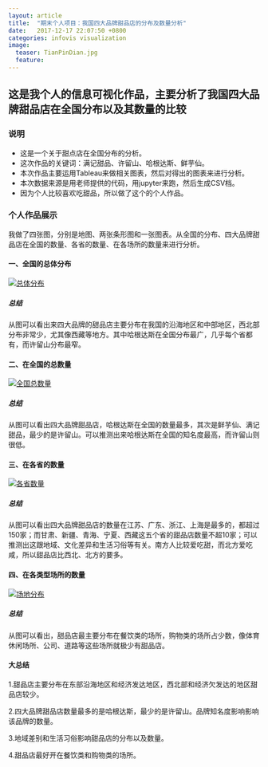 ```yaml
---
layout: article
title:  "期末个人项目：我国四大品牌甜品店的分布及数量分析"
date:   2017-12-17 22:07:50 +0800
categories: infovis visualization
image:
  teaser: TianPinDian.jpg
  feature: 
---
```

## 这是我个人的信息可视化作品，主要分析了我国四大品牌甜品店在全国分布以及其数量的比较

### 说明

- 这是一个关于甜点店在全国分布的分析。
- 这次作品的关键词：满记甜品、许留山、哈根达斯、鲜芋仙。
- 本次作品主要运用Tableau来做相关图表，然后对得出的图表来进行分析。
- 本次数据来源是用老师提供的代码，用jupyter来跑，然后生成CSV档。
- 因为个人比较喜欢吃甜品，所以做了这个的个人作品。


### 个人作品展示
我做了四张图，分别是地图、两张条形图和一张图表。从全国的分布、四大品牌甜品店在全国的数量、各省的数量、在各场所的数量来进行分析。


#### 一、全国的总体分布

<div class='tableauPlaceholder' id='viz1515174904823' style='position: relative'>
         <noscript><a href='#'><img alt='总体分布 '
src='https:&#47;&#47;public.tableau.com&#47;static&#47;images&#47;la&#47;last_7&#47;sheet0&#47;1_rss.png' style='border: none' /></a>
         </noscript>
		 <object class='tableauViz'  style='display:none;'><param name='host_url' value='https%3A%2F%2Fpublic.tableau.com%2F' /> <param name='embed_code_version' value='3' /> <param name='path' value='views&#47;last_7&#47;sheet0?:embed=y&amp;:display_count=y' /> <param name='toolbar' value='yes' /><param name='static_image' value='https:&#47;&#47;public.tableau.com&#47;static&#47;images&#47;la&#47;last_7&#47;sheet0&#47;1.png' /> <param name='animate_transition' value='yes' /><param name='display_static_image' value='yes' /><param name='display_spinner' value='yes' /><param name='display_overlay' value='yes' /><param name='display_count' value='yes' />
		 </object>
</div>                
<script type='text/javascript'>                    var divElement = document.getElementById('viz1515174904823');                    var vizElement = divElement.getElementsByTagName('object')[0];                    vizElement.style.width='100%';vizElement.style.height=(divElement.offsetWidth*0.75)+'px';                    var scriptElement = document.createElement('script');                    scriptElement.src = 'https://public.tableau.com/javascripts/api/viz_v1.js';                    vizElement.parentNode.insertBefore(scriptElement, vizElement);                
</script>



##### 总结
从图可以看出来四大品牌的甜品店主要分布在我国的沿海地区和中部地区，西北部分布非常少，尤其像西藏等地方。其中哈根达斯在全国分布最广，几乎每个省都有，而许留山分布最窄。


#### 二、在全国的总数量

<div class='tableauPlaceholder' id='viz1515175264730' style='position: relative'>
         <noscript><a href='#'><img alt='全国总数量 '
src='https:&#47;&#47;public.tableau.com&#47;static&#47;images&#47;la&#47;last_7&#47;sheet1&#47;1_rss.png' style='border: none' /></a>
         </noscript>
		 <object class='tableauViz'  style='display:none;'><param name='host_url' value='https%3A%2F%2Fpublic.tableau.com%2F' /> <param name='embed_code_version' value='3' /> <param name='site_root' value='' /><param name='name' value='last_7&#47;sheet1' /><param name='tabs' value='no' /><param name='toolbar' value='yes' /><param name='static_image' value='https:&#47;&#47;public.tableau.com&#47;static&#47;images&#47;la&#47;last_7&#47;sheet1&#47;1.png' /> <param name='animate_transition' value='yes' /><param name='display_static_image' value='yes' /><param name='display_spinner' value='yes' /><param name='display_overlay' value='yes' /><param name='display_count' value='yes' />
		 </object>
</div>                
<script type='text/javascript'>                    var divElement = document.getElementById('viz1515175264730');                    var vizElement = divElement.getElementsByTagName('object')[0];                    vizElement.style.width='100%';vizElement.style.height=(divElement.offsetWidth*0.75)+'px';                    var scriptElement = document.createElement('script');                    scriptElement.src = 'https://public.tableau.com/javascripts/api/viz_v1.js';                    vizElement.parentNode.insertBefore(scriptElement, vizElement);                
</script>


##### 总结
从图可以看出四大品牌甜品店，哈根达斯在全国的数量最多，其次是鲜芋仙、满记甜品，最少的是许留山。可以推测出来哈根达斯在全国的知名度最高，而许留山则很低。


#### 三、在各省的数量

<div class='tableauPlaceholder' id='viz1515175399872' style='position: relative'>
         <noscript><a href='#'><img alt='各省数量 ' 
src='https:&#47;&#47;public.tableau.com&#47;static&#47;images&#47;la&#47;last_7&#47;sheet2&#47;1_rss.png' style='border: none' /></a>
        </noscript>
		<object class='tableauViz'  style='display:none;'><param name='host_url' value='https%3A%2F%2Fpublic.tableau.com%2F' /> <param name='embed_code_version' value='3' /> <param name='site_root' value='' /><param name='name' value='last_7&#47;sheet2' /><param name='tabs' value='no' /><param name='toolbar' value='yes' /><param name='static_image' value='https:&#47;&#47;public.tableau.com&#47;static&#47;images&#47;la&#47;last_7&#47;sheet2&#47;1.png' /> <param name='animate_transition' value='yes' /><param name='display_static_image' value='yes' /><param name='display_spinner' value='yes' /><param name='display_overlay' value='yes' /><param name='display_count' value='yes' />
		</object>
</div>                
<script type='text/javascript'>                    var divElement = document.getElementById('viz1515175399872');                    var vizElement = divElement.getElementsByTagName('object')[0];                    vizElement.style.width='100%';vizElement.style.height=(divElement.offsetWidth*0.75)+'px';                    var scriptElement = document.createElement('script');                    scriptElement.src = 'https://public.tableau.com/javascripts/api/viz_v1.js';                    vizElement.parentNode.insertBefore(scriptElement, vizElement);                
</script>


##### 总结
从图可以看出四大品牌甜品店的数量在江苏、广东、浙江、上海是最多的，都超过150家；而甘肃、新疆、青海、宁夏、西藏这五个省的甜品店数量不超10家；可以推测出这跟地域、文化差异和生活习俗等有关。南方人比较爱吃甜，而北方爱吃咸，所以甜品店比西北、北方的要多。


#### 四、在各类型场所的数量

<div class='tableauPlaceholder' id='viz1515175519352' style='position: relative'>
         <noscript><a href='#'><img alt='场地分布 ' 
src='https:&#47;&#47;public.tableau.com&#47;static&#47;images&#47;la&#47;last_7&#47;sheet3&#47;1_rss.png' style='border: none' /></a>
         </noscript>
		 <object class='tableauViz'  style='display:none;'><param name='host_url' value='https%3A%2F%2Fpublic.tableau.com%2F' /> <param name='embed_code_version' value='3' /> <param name='site_root' value='' /><param name='name' value='last_7&#47;sheet3' /><param name='tabs' value='no' /><param name='toolbar' value='yes' /><param name='static_image' value='https:&#47;&#47;public.tableau.com&#47;static&#47;images&#47;la&#47;last_7&#47;sheet3&#47;1.png' /> <param name='animate_transition' value='yes' /><param name='display_static_image' value='yes' /><param name='display_spinner' value='yes' /><param name='display_overlay' value='yes' /><param name='display_count' value='yes' />
		 </object>
</div>                
<script type='text/javascript'>                    var divElement = document.getElementById('viz1515175519352');                    var vizElement = divElement.getElementsByTagName('object')[0];                    vizElement.style.width='100%';vizElement.style.height=(divElement.offsetWidth*0.75)+'px';                    var scriptElement = document.createElement('script');                    scriptElement.src = 'https://public.tableau.com/javascripts/api/viz_v1.js';                    vizElement.parentNode.insertBefore(scriptElement, vizElement);                
</script>


##### 总结
从图可以看出，甜品店最主要分布在餐饮类的场所，购物类的场所占少数，像体育休闲场所、公司、道路等这些场所就极少有甜品店。

#### 大总结
1.甜品店主要分布在东部沿海地区和经济发达地区，西北部和经济欠发达的地区甜品店较少。

2.四大品牌甜品店数量最多的是哈根达斯，最少的是许留山。品牌知名度影响影响该品牌的数量。

3.地域差别和生活习俗影响甜品店的分布以及数量。

4.甜品店最好开在餐饮类和购物类的场所。

